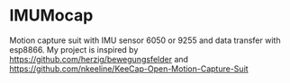 # IMUMocap
Motion capture suit with IMU sensor 6050 or 9255 and data transfer with esp8866.
My project is inspired by https://github.com/herzig/bewegungsfelder and https://github.com/nkeeline/KeeCap-Open-Motion-Capture-Suit

